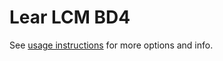 # Lear LCM BD4
See [usage instructions](https://github.com/jaakkopasanen/AutoEq#usage) for more options and info.